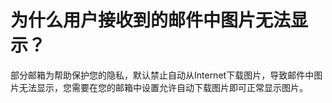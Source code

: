 # 为什么用户接收到的邮件中图片无法显示？<a name="ZH-CN_TOPIC_0046734548"></a>

部分邮箱为帮助保护您的隐私，默认禁止自动从Internet下载图片，导致邮件中图片无法显示，您需要在您的邮箱中设置允许自动下载图片即可正常显示图片。


